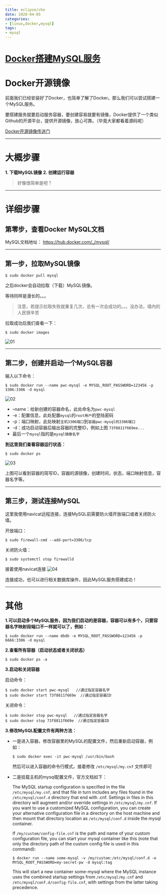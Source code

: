 ```yaml
---
title: eclipse/che
date: 2020-04-05
categories:
- [linux,docker,mysql]
tags:
- mysql
---
```


# [Docker搭建MySQL服务](https://www.cnblogs.com/pwc1996/p/5425234.html)

# Docker开源镜像

前面我们已经安装好了Docker，也简单了解了Docker。那么我们可以尝试搭建一个MySQL服务。

要搭建服务就要启动服务容器，要创建容易就要有镜像，Docker提供了一个类似Github的开源平台，提供开源镜像，放心可靠。（毕竟大家都看着源码呢）
<!--more-->
[Docker开源镜像传送门](https://hub.docker.com/)

------

# 大概步骤

**1. 下载MySQL镜像**
**2. 创建运行容器**

> 好像很简单是吧？

------

# 详细步骤

## 第零步，查看Docker MySQL文档

MySQL文档地址：
https://hub.docker.com/_/mysql/

------

## 第一步，拉取MySQL镜像

```
$ sudo docker pull mysql
```

之后docker会自动拉取（下载）MySQL镜像。

等待同样是漫长的。。。

> 注意，若提示拉取失败就重复几次，总有一次会成功的。。。没办法，墙内的人民很辛苦

拉取成功后我们查看一下：

```
$ sudo docker images
```

![01](http://img.blog.csdn.net/20160317140105707)

------

## 第二步，创建并启动一个MySQL容器

输入以下命令：

```
$ sudo docker run --name pwc-mysql -e MYSQL_ROOT_PASSWORD=123456 -p 3306:3306 -d mysql
```

![02](http://img.blog.csdn.net/20160317142223778)

- –name：给新创建的容器命名，此处命名为`pwc-mysql`
- -e：配置信息，此处配置`mysql`的`root用户`的登陆密码
- -p：端口映射，此处映射`主机3306端口`到`容器pwc-mysql的3306端口`
- -d：成功启动容器后输出容器的完整ID，例如上图 `73f8811f669ee...`
- 最后一个`mysql`指的是`mysql镜像名字`

**到这里我们查看容器运行状态：**

```
$ sudo docker ps
```

![03](http://img.blog.csdn.net/20160317142325183)

上图可以看到容器的简写ID，容器的源镜像，创建时间，状态，端口映射信息，容器名字等。

------

## 第三步，测试连接MySQL

这里我使用navicat远程连接，连接MySQL前需要防火墙开放端口或者关闭防火墙。

开放端口：

```
$ sudo firewall-cmd --add-port=3306/tcp
```

关闭防火墙：

```
$ sudo systemctl stop firewalld
```

接着使用navicat连接
![04](http://img.blog.csdn.net/20160317143333986)

连接成功，也可以进行相关数据库操作，因此MySQL服务搭建成功！

------

# 其他

**1.可以启动多个MySQL服务，因为我们启动的是容器，容器可以有多个，只要容器名字映射段端口不一样就可以了，例如：**

```
$ sudo docker run --name dbdb -e MYSQL_ROOT_PASSWORD=123456 -p 6666:3306 -d mysql
```

**2.查看所有容器（启动状态或者关闭状态）**

```
$ sudo docker ps -a
```

**3.启动和关闭容器**

启动命令：

```
$ sudo docker start pwc-mysql   //通过指定容器名字
$ sudo docker start 73f8811f669e  //通过指定容器ID
```

关闭命令：

```
$ sudo docker stop pwc-mysql   //通过指定容器名字
$ sudo docker stop 73f8811f669e  //通过指定容器ID
```

**3.修改MySQL配置文件有两种方法：**

- 一是进入容器，修改容器里的MySQL的配置文件，然后重新启动容器，例如：

  ```
  $ sudo docker exec -it pwc-mysql /usr/bin/bash
  ```

  然后可以进入容器的命令行模式，接着修改 `/etc/mysql/my.cnf` 文件即可

- 二是挂载主机的mysql配置文件，官方文档如下：

  The MySQL startup configuration is specified in the file `/etc/mysql/my.cnf`, and that file in turn includes any files found in the `/etc/mysql/conf.d` directory that end with .cnf. Settings in files in this directory will augment and/or override settings in `/etc/mysql/my.cnf`. If you want to use a customized MySQL configuration, you can create your alternative configuration file in a directory on the host machine and then mount that directory location as `/etc/mysql/conf.d` inside the mysql container.

  If `/my/custom/config-file.cnf` is the path and name of your custom configuration file, you can start your mysql container like this (note that only the directory path of the custom config file is used in this command):

  ```
  $ docker run --name some-mysql -v /my/custom:/etc/mysql/conf.d -e MYSQL_ROOT_PASSWORD=my-secret-pw -d mysql:tag
  ```

  This will start a new container some-mysql where the MySQL instance uses the combined startup settings from `/etc/mysql/my.cnf` and `/etc/mysql/conf.d/config-file.cnf`, with settings from the latter taking precedence.
